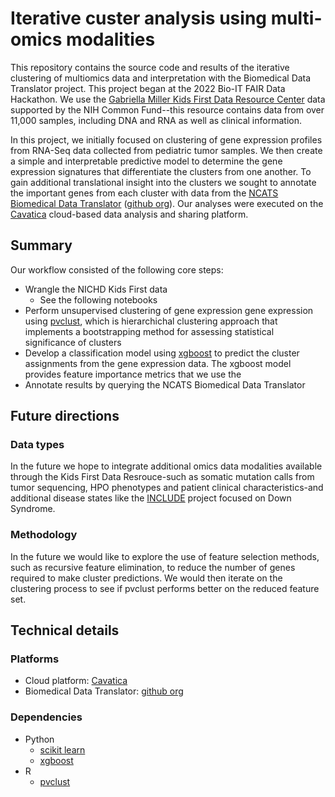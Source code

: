 # Iterative custer analysis using multi-omics modalities

This repository contains the source code and results of the iterative clustering of multiomics data and interpretation with the Biomedical Data Translator project. This project began at the 2022 Bio-IT FAIR Data Hackathon. We use the [Gabriella Miller Kids First Data Resource Center](https://kidsfirstdrc.org/) data supported by the NIH Common Fund--this resource contains data from over 11,000 samples, including DNA and RNA as well as clinical information. 

In this project, we initially focused on clustering of gene expression profiles from RNA-Seq data collected from pediatric tumor samples. We then create a simple and interpretable predictive model to determine the gene expression signatures that differentiate the clusters from one another. To gain additional translational insight into the clusters we sought to annotate the important genes from each cluster with data from the [NCATS Biomedical Data Translator](https://ncats.nih.gov/translator) ([github org](https://github.com/NCATSTranslator)). Our analyses were executed on the [Cavatica](https://www.cavatica.org/) cloud-based data analysis and sharing  platform. 

## Summary

Our workflow consisted of the following core steps:

* Wrangle the NICHD Kids First data
    * See the following notebooks
* Perform unsupervised clustering of gene expression gene expression using [pvclust](https://cran.r-project.org/web/packages/pvclust/pvclust.pdf), which is hierarchichal clustering approach that implements a bootstrapping method for assessing statistical significance of clusters
* Develop a classification model using [xgboost](https://xgboost.readthedocs.io/en/stable/index.html) to predict the cluster assignments from the gene expression data. The xgboost model provides feature importance metrics that we use the 
* Annotate results by querying the NCATS Biomedical Data Translator

## Future directions

### Data types
In the future we hope to integrate additional omics data modalities available through the Kids First Data Resrouce-such as somatic mutation calls from tumor sequencing, HPO phenotypes and patient clinical characteristics-and additional disease states like the [INCLUDE](https://www.nih.gov/include-project) project focused on Down Syndrome.

### Methodology
In the future we would like to explore the use of feature selection methods, such as recursive feature elimination, to reduce the number of genes required to make cluster predictions. We would then iterate on the clustering process to see if pvclust performs better on the reduced feature set. 

## Technical details

### Platforms
* Cloud platform: [Cavatica](https://www.cavatica.org/)
* Biomedical Data Translator: [github org](https://github.com/NCATSTranslator)

### Dependencies

* Python
    * [scikit learn](https://scikit-learn.org/stable/)
    * [xgboost](https://xgboost.readthedocs.io/en/stable/index.html)
* R
    * [pvclust](https://cran.r-project.org/web/packages/pvclust/pvclust.pdf)